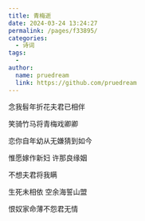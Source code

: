 ```yaml
---
title: 青梅逝
date: 2024-03-24 13:24:27
permalink: /pages/f33895/
categories:
  - 诗词
tags:
  - 
author: 
  name: pruedream
  link: https://github.com/pruedream
---
```

念我髫年折花夫君已相伴

笑骑竹马将青梅戏卿卿

恋你自年幼从无嫌猜到如今

惟愿嫁作新妇 许那良缘姻

不想夫君将我瞒

生死未相依 空余海誓山盟

恨奴家命薄不怨君无情